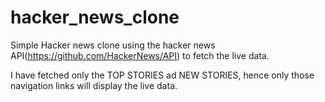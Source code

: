 # hacker_news_clone
Simple Hacker news clone using the hacker news API(https://github.com/HackerNews/API) to fetch the live data.

I have fetched only the TOP STORIES ad NEW STORIES, hence only those navigation links will display the live data.

